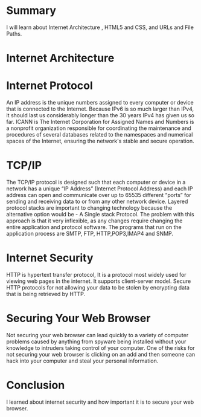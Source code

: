 # Summary 
I will learn about Internet Architecture , HTML5 and CSS, and URLs and File Paths.
# Internet Architecture
# Internet Protocol
An IP address is the unique numbers assigned to every computer or device that is connected to the Internet. 
Because IPv6 is so much larger than IPv4, it should last us considerably longer than the 30 years IPv4 has given us so far.
ICANN is The Internet Corporation for Assigned Names and Numbers is a nonprofit organization responsible for coordinating the maintenance and procedures of several databases related to the namespaces and numerical spaces of the Internet, ensuring the network's stable and secure operation. 
# TCP/IP
The TCP/IP protocol is designed such that each computer or device in a network has a unique “IP Address” (Internet Protocol Address) and each IP address can open and communicate over up to 65535 different “ports” for sending and receiving data to or from any other network device.
Layered protocol stacks are important to changing technology because the alternative option would be - A Single stack Protocol. The problem with this approach is that it very inflexible, as any changes require changing the entire application and protocol software. The programs that run on the application process are SMTP, FTP, HTTP,POP3,IMAP4 and SNMP.
# Internet Security
HTTP is hypertext transfer protocol, It is a protocol most widely used for viewing web pages in the internet. It supports client-server model.
Secure HTTP protocols for not allowing your data to be stolen by encrypting data that is being retrieved by HTTP.
# Securing Your Web Browser 
Not securing your web browser can lead quickly to a variety of computer problems caused by anything from spyware being installed without your knowledge to intruders taking control of your computer. One of the risks for not securing your web browser is clicking on an add and then someone can hack into your computer and steal your personal information.
# Conclusion
I learned about internet security and how important it is to secure your web browser.
